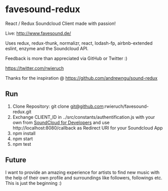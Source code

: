 # favesound-redux

React / Redux Soundcloud Client made with passion!

Live: http://www.favesound.de/

Uses redux, redux-thunk, normalizr, react, lodash-fp, airbnb-extended eslint, enzyme and the Soundcloud API.

Feedback is more than appreciated via GitHub or Twitter :)

https://twitter.com/rwieruch

Thanks for the inspiration @ https://github.com/andrewngu/sound-redux

## Run

1. Clone Repository: git clone git@github.com:rwieruch/favesound-redux.git
2. Exchange CLIENT_ID in ../src/constants/authentification.js with your own from [SoundCloud for Developers](https://developers.soundcloud.com/) and use http://localhost:8080/callback as Redirect URI for your Soundcloud App
3. npm install
4. npm start
5. npm test

## Future

I want to provide an amazing experience for artists to find new music with the help of their own profile and surroundings like followers, followings etc. This is just the beginning :)